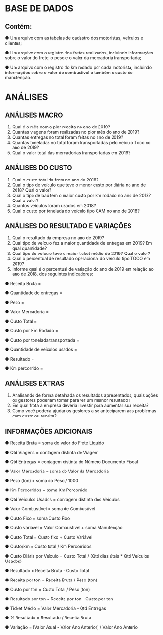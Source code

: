 # BASE DE DADOS

## Contém:
● Um arquivo com as tabelas de cadastro dos motoristas, veículos e clientes;

● Um arquivo com o registro dos fretes realizados, incluindo informações sobre o valor do 
frete, o peso e o valor da mercadoria transportada;

● Um arquivo com o registro do km rodado por cada motorista, incluindo informações 
sobre o valor do combustível e também o custo de manutenção.

# ANÁLISES

## ANÁLISES MACRO
1. Qual é o mês com a pior receita no ano de 2019? 
2. Quantas viagens foram realizadas no pior mês do ano de 2019? 
3. Quantas entregas no total foram feitas no ano de 2019? 
4. Quantas toneladas no total foram transportadas pelo veículo Toco no ano de 2019?
5. Qual o valor total das mercadorias transportadas em 2019?

## ANÁLISES DO CUSTO

1. Qual o custo total da frota no ano de 2018?
2. Qual o tipo de veículo que teve o menor custo por diária no ano de 2018? Qual o valor?
3. Qual o tipo de baú tem o maior custo por km rodado no ano de 2018? Qual o valor?
4. Quantos veículos foram usados em 2018?
5. Qual o custo por tonelada do veículo tipo CAM no ano de 2018?

## ANÁLISES DO RESULTADO E VARIAÇÕES

1. Qual o resultado da empresa no ano de 2019?
2. Qual tipo de veículo fez a maior quantidade de entregas em 2019? Em qual quantidade?
3. Qual tipo de veículo teve o maior ticket médio de 2019? Qual o valor?
4. Qual o percentual de resultado operacional do veículo tipo TOCO em 2019?
5. Informe qual é o percentual de variação do ano de 2019 em relação ao ano de 2018, dos 
seguintes indicadores:

● Receita Bruta = 

● Quantidade de entregas = 

● Peso = 

● Valor Mercadoria = 

● Custo Total = 

● Custo por Km Rodado = 

● Custo por tonelada transportada = 

● Quantidade de veículos usados = 

● Resultado = 

● Km percorrido = 

## ANÁLISES EXTRAS

1. Analisando de forma detalhada os resultados apresentados, quais ações os gestores 
poderiam tomar para ter um melhor resultado?
2. Em qual frota a empresa deveria investir para aumentar sua receita?
3. Como você poderia ajudar os gestores a se anteciparem aos problemas com custo ou 
receita?

## INFORMAÇÕES ADICIONAIS

● Receita Bruta = soma do valor do Frete Líquido

● Qtd Viagens = contagem distinta de Viagem

● Qtd Entregas = contagem distinta do Número Documento Fiscal

● Valor Mercadoria = soma do Valor da Mercadoria

● Peso (ton) = soma do Peso / 1000

● Km Percorridos = soma Km Percorrido

● Qtd Veículos Usados = contagem distinta dos Veículos

● Valor Combustível = soma de Combustível

● Custo Fixo = soma Custo Fixo

● Custo variável = Valor Combustível + soma Manutenção

● Custo Total = Custo fixo + Custo Variável

● Custo/km = Custo total / Km Percorridos

● Custo Diária por Veículo = Custo Total / (Qtd dias úteis * Qtd Veículos Usados)

● Resultado = Receita Bruta - Custo Total

● Receita por ton = Receita Bruta / Peso (ton)

● Custo por ton = Custo Total / Peso (ton)

● Resultado por ton = Receita por ton - Custo por ton

● Ticket Médio = Valor Mercadoria - Qtd Entregas

● % Resultado = Resultado / Receita Bruta

● Variação = (Valor Atual - Valor Ano Anterior) / Valor Ano Anterio
